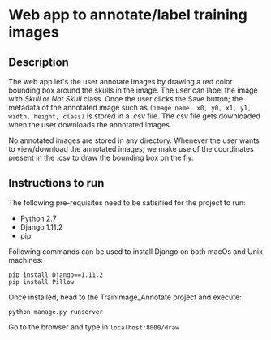 # Web app to annotate/label training images

## Description

The web app let's the user annotate images by drawing a red color bounding box around the skulls in the image. The user can label the image with *Skull* or *Not Skull* class.
Once the user clicks the Save button; the metadata of the annotated image such as `(image name, x0, y0, x1, y1, width, height, class)` is stored in a .csv file. 
The csv file gets downloaded when the user downloads the annotated images. 

No annotated images are stored in any directory. Whenever the user wants to view/download the annotated images; we make use of the coordinates present in the .csv
to draw the bounding box on the fly.

## Instructions to run
The following pre-requisites need to be satisified for the project to run:
* Python 2.7
* Django 1.11.2
* pip

Following commands can be used to install Django on both macOs and Unix machines:
```
pip install Django==1.11.2
pip install Pillow
```

Once installed, head to the TrainImage_Annotate project and execute:
```
python manage.py runserver
```

Go to the browser and type in `localhost:8000/draw`


